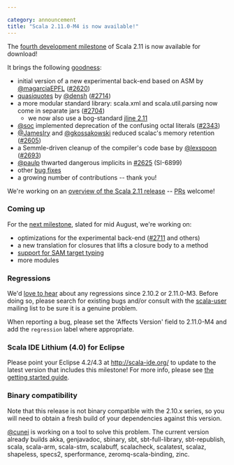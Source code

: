 ```yaml
---

category: announcement
title: "Scala 2.11.0-M4 is now available!"
---
```

The [fourth development milestone](https://github.com/scala/scala/releases/v2.11.0-M4) of Scala 2.11 is now available for download!

It brings the following [goodness](https://github.com/scala/scala/issues?direction=desc&labels=reviewed&milestone=18&page=1&sort=comments&state=closed):

- initial version of a new experimental back-end based on ASM by [@magarciaEPFL](https://github.com/magarciaEPFL) ([#2620](https://github.com/scala/scala/pull/2620))
- [quasiquotes](https://docs.scala-lang.org/overviews/macros/quasiquotes.html) by [@densh](https://github.com/densh) ([#2714](https://github.com/scala/scala/pull/2714))
- a more modular standard library: scala.xml and scala.util.parsing now come in separate jars ([#2704](https://github.com/scala/scala/pull/2704))
  - we now also use a bog-standard [jline 2.11](https://github.com/jline/jline2/tree/jline-2.11)
- [@soc](https://github.com/soc) implemented deprecation of the confusing octal literals ([#2343](https://github.com/scala/scala/pull/2343))
- [@JamesIry](https://github.com/JamesIry) and [@gkossakowski](https://github.com/gkossakowski) reduced scalac's memory retention ([#2605](https://github.com/scala/scala/pull/2605))
- a Semmle-driven cleanup of the compiler's code base by [@lexspoon](https://github.com/lexspoon) ([#2693](https://github.com/scala/scala/pull/2693))
- [@paulp](https://github.com/paulp) thwarted dangerous implicits in [#2625](https://github.com/scala/scala/pull/2625) (SI-6899)
- other [bug fixes](https://issues.scala-lang.org/secure/IssueNavigator.jspa?reset=true&jqlQuery=project+%3D+SI+AND+resolution+%3D+fixed+AND+fixVersion+%3D+%22Scala+2.11.0-M4%22+ORDER+BY+key+ASC%2C+priority+DESC)
- a growing number of contributions -- thank you!

We're working on an [overview of the Scala 2.11 release](https://web.archive.org/web/20170623002210/http://docs.scala-lang.org/scala/2.11/) -- [PRs](https://github.com/scala/scala/blob/gh-pages/2.11/index.markdown) welcome!

### Coming up
For the [next milestone](https://github.com/scala/scala/issues?milestone=20&state=open), slated for mid August, we're working on:

- optimizations for the experimental back-end ([#2711](https://github.com/scala/scala/pull/2711) and others)
- a new translation for closures that lifts a closure body to a method
- [support for SAM target typing](https://github.com/adriaanm/scala/tree/sammy)
- more modules

### Regressions
We'd [love to hear](https://issues.scala-lang.org/) about any regressions since 2.10.2 or 2.11.0-M3. Before doing so, please search for existing bugs and/or consult with the [scala-user](https://groups.google.com/forum/#!forum/scala-user) mailing list to be sure it is a genuine problem.

When reporting a bug, please set the 'Affects Version' field to 2.11.0-M4 and add the `regression` label where appropriate.

### Scala IDE Lithium (4.0) for Eclipse
Please point your Eclipse 4.2/4.3 at http://scala-ide.org/ to update to the latest version that includes this milestone!
For more info, please see [the getting started guide](http://scala-ide.org/docs/user/gettingstarted.html).

### Binary compatibility
Note that this release is not binary compatible with the 2.10.x series, so you will need to obtain a fresh build of your dependencies against this version.

[@cunei](https://github.com/cunei) is working on a tool to solve this problem. The current version already builds akka, genjavadoc, sbinary, sbt, sbt-full-library, sbt-republish, scala, scala-arm, scala-stm, scalabuff, scalacheck, scalatest, scalaz, shapeless, specs2, sperformance, zeromq-scala-binding, zinc.
